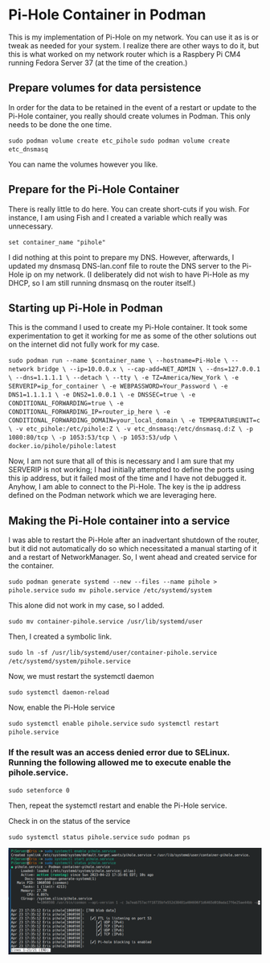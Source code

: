 # Pi-Hole Container in Podman

This is my implementation of Pi-Hole on my network. You can use it as is or tweak as needed for your system. I realize there are other ways to do it, but this is what worked on my network router which is a Raspbery Pi CM4 running Fedora Server 37 (at the time of the creation.)

## Prepare volumes for data persistence

In order for the data to be retained in the event of a restart or update to the Pi-Hole container, you really should create volumes in Podman. This only needs to be done the one time.

`sudo podman volume create etc_pihole`
`sudo podman volume create etc_dnsmasq`

You can name the volumes however you like.

## Prepare for the Pi-Hole Container

There is really little to do here. You can create short-cuts if you wish. For instance, I am using Fish and I created a variable which really was unnecessary.

`set container_name "pihole"`

I did nothing at this point to prepare my DNS. However, afterwards, I updated my dnsmasq DNS-lan.conf file to route the DNS server to the Pi-Hole ip on my network. (I deliberately did not wish to have Pi-Hole as my DHCP, so I am still running dnsmasq on the router itself.)

## Starting up Pi-Hole in Podman

This is the command I used to create my Pi-Hole container. It took some experimentation to get it working for me as some of the other solutions out on the internet did not fully work for my case.

`sudo podman run --name $container_name \
                     --hostname=Pi-Hole \
                     --network bridge \
                     --ip=10.0.0.x \
                     --cap-add=NET_ADMIN \
                     --dns=127.0.0.1 \
                     --dns=1.1.1.1 \
                     --detach \
                     --tty \
                     -e TZ=America/New_York \
                     -e SERVERIP=ip_for_container \
                     -e WEBPASSWORD=Your_Password \
                     -e DNS1=1.1.1.1 \
                     -e DNS2=1.0.0.1 \
                     -e DNSSEC=true \
                     -e CONDITIONAL_FORWARDING=true \
                     -e CONDITIONAL_FORWARDING_IP=router_ip_here \
                     -e CONDITIONAL_FORWARDING_DOMAIN=your_local_domain \
                     -e TEMPERATUREUNIT=c \
                     -v etc_pihole:/etc/pihole:Z \
                     -v etc_dnsmasq:/etc/dnsmasq.d:Z \
                     -p 1080:80/tcp \
                     -p 1053:53/tcp \
                     -p 1053:53/udp \
                     docker.io/pihole/pihole:latest`

Now, I am not sure that all of this is necessary and I am sure that my SERVERIP is not working; I had initially attempted to define the ports using this ip address, but it failed most of the time and I have not debugged it. Anyhow, I am able to connect to the Pi-Hole. The key is the ip address defined on the Podman network which we are leveraging here.

## Making the Pi-Hole container into a service

I was able to restart the Pi-Hole after an inadvertant shutdown of the router, but it did not automatically do so which necessitated a manual starting of it and a restart of NetworkManager. So, I went ahead and created service for the container.

`sudo podman generate systemd --new --files --name pihole > pihole.service`
`sudo mv pihole.service /etc/systemd/system`

This alone did not work in my case, so I added.

`sudo mv container-pihole.service /usr/lib/systemd/user`

Then, I created a symbolic link.

`sudo ln -sf /usr/lib/systemd/user/container-pihole.service /etc/systemd/system/pihole.service`

Now, we must restart the systemctl daemon

`sudo systemctl daemon-reload`

Now, enable the Pi-Hole service

`sudo systemctl enable pihole.service`
`sudo systemctl restart pihole.service`

### If the result was an access denied error due to SELinux. Running the following allowed me to execute enable the pihole.service.

`sudo setenforce 0`

Then, repeat the systemctl restart and enable the Pi-Hole service.

Check in on the status of the service

`sudo systemctl status pihole.service`
`sudo podman ps`

![Pi-Hole Service Status](images/Screenshot_20230423_173632.png)
